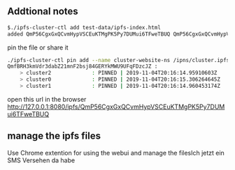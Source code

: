 ## Addtional notes


```sh
$./ipfs-cluster-ctl add test-data/ipfs-index.html
added QmP56CgxGxQCvmHypVSCEuKTMgPK5Py7DUMui6TFweTBUQ QmP56CgxGxQCvmHypVSCEuKTMgPK5Py7DUMui6TFweTBUQ
```

pin the file or share it
```sh
./ipfs-cluster-ctl pin add --name cluster-website-ns /ipns/cluster.ipfs.io
QmfBRH3kmVdr3dabZ21mnF2bsj84GERYkMWU9UFqFDzcJZ :
    > cluster2             : PINNED | 2019-11-04T20:16:14.95910603Z
    > cluster0             : PINNED | 2019-11-04T20:16:15.306264645Z
    > cluster1             : PINNED | 2019-11-04T20:16:14.960453174Z
```

open this url in the browser
http://127.0.0.1:8080/ipfs/QmP56CgxGxQCvmHypVSCEuKTMgPK5Py7DUMui6TFweTBUQ


## manage the ipfs files

Use Chrome extention for using the webui and manage the filesIch jetzt ein SMS Versehen da habe